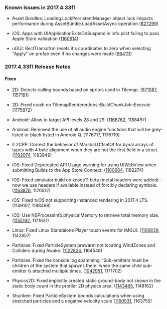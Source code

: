 ### Known Issues in 2017.4.33f1

*   Asset Bundles: Loading.LockPersistentManager object lock impacts performance during AssetBundle.LoadAssetAsync operation ([827299](https://issuetracker.unity3d.com/issues/loading-dot-lockpersistentmanager-object-lock-impacts-performance-during-assetbundle-dot-loadassetasync-operation))
    
*   iOS: Apps with UIApplicationExitsOnSuspend in info.plist failing to pass Apple Store validation ([1160614](https://issuetracker.unity3d.com/issues/ios-apps-with-uiapplicationexitsonsuspend-in-info-dot-plist-failing-to-pass-apple-store-validation))
    
*   uGUI: RectTransofrm resets it's coordinates to zero when selecting "Apply" on prefab even if no changes were made ([964111](https://issuetracker.unity3d.com/issues/recttransofrm-resets-its-coordinates-to-zero-when-selecting-apply-on-prefab-even-if-no-changes-were-made))
    

### 2017.4.33f1 Release Notes

#### Fixes

*   2D: Detects culling bounds based on sprites used in Tilemap. ([971087](https://issuetracker.unity3d.com/issues/tilemap-frustum-culling-is-culling-large-tiles-incorrectly), 1157191)
    
*   2D: Fixed crash on TilemapRendererJobs::BuildChunkJob::Execute (1175872)
    
*   Android: Allow to target API levels 28 and 29. ([1168762](https://issuetracker.unity3d.com/issues/android-api-level-29-and-28-is-not-available-in-latest-unity-2017-dot-4), 1188497)
    
*   Android: Removed the use of all audio engine functions that will be grey-listed or black-listed in Android Q. (1176717, 1176719)
    
*   IL2CPP: Correct the behavior of Marshal.OffsetOf for byval arrays of types with 4 byte alignment when they are not the first field in a struct. ([1182074](https://issuetracker.unity3d.com/issues/64bit-il2cpp-marshal-dot-offsetof-returns-incorrect-offset), 1183949)
    
*   iOS: Fixed Deprecated API Usage warning for using UIWebView when submitting Builds to the App Store Connect. ([1180664](https://issuetracker.unity3d.com/issues/ios-apple-throws-deprecated-api-usage-warning-for-using-uiwebview-when-submitting-builds-to-the-app-store-connect), 1182274)
    
*   iOS: Fixed simulator build on xcode11 beta (metal headers were added) - now we use headers if available instead of forcibly declaring symbols. ([1163876](https://issuetracker.unity3d.com/issues/ios-the-multi-definition-errors-are-thrown-when-building-for-simulator-on-xcode-11-beta), 1170512)
    
*   iOS: Fixed tvOS not supporting instanced rendering in 2017.4 LTS. (1149107, 1188498)
    
*   iOS: Use NSProcessInfo.physicalMemory to retrieve total memory size. ([1155192](https://issuetracker.unity3d.com/issues/ios-systeminfo-dot-systemmemorysize-sometimes-reports-physical-memory-under-report-available-device-memory), 1171631)
    
*   Linux: Fixed Linux Standalone Player touch events for IMGUI. ([1106839](https://issuetracker.unity3d.com/issues/linux-standalone-player-not-receiving-touch-events), 1142857)
    
*   Particles: Fixed ParticleSystem prewarm not locating WindZones and Colliders during Awake. ([1122824](https://issuetracker.unity3d.com/issues/wind-zone-effect-is-not-prewarped-on-a-particle-system-after-reopening-the-project), 1164548)
    
*   Particles: Fixed the console log spamming: 'Sub-emitters must be children of the system that spawns them' when the same child sub-emitter is attached multiple times. ([1042951](https://issuetracker.unity3d.com/issues/particlesystem-logs-sub-emitters-must-be-children-of-the-system-that-spawns-them-in-console-in-prefab-mode), 1171702)
    
*   Physics2D: Fixed implicitly created static ground-body not shown in the static body count in the profiler 2D physics area. ([1143465](https://issuetracker.unity3d.com/issues/profiler-shows-1-static-body-under-physics-2d-when-profiling-an-empty-scene), 1148162)
    
*   Shuriken: Fixed ParticleSystem bounds calculations when using stretched particles and a negative velocity scale ([1160531](https://issuetracker.unity3d.com/issues/cone-shaped-particle-systems-bounds-are-smaller-when-renderer-mode-stretched-billboard-speed-scale-has-negative-value), 1163755)